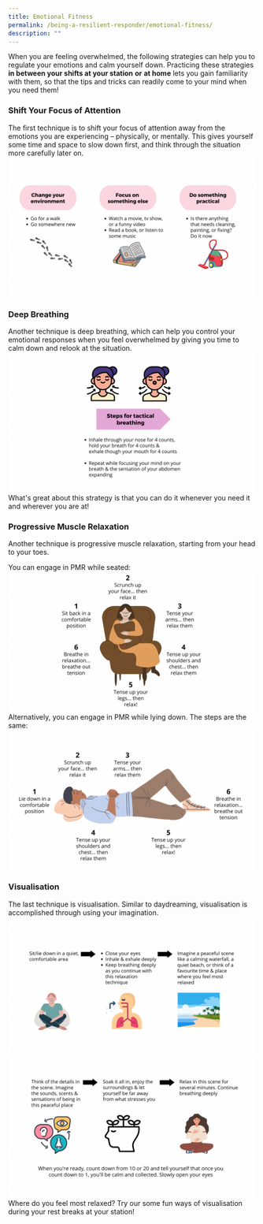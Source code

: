 ```yaml
---
title: Emotional Fitness
permalink: /being-a-resilient-responder/emotional-fitness/
description: ""
---
```

When you are feeling overwhelmed, the following strategies can help you to regulate your emotions and calm yourself down. Practicing these strategies **in between your shifts at your station** **or** **at home** lets you gain familiarity with them, so that the tips and tricks can readily come to your mind when you need them!

### Shift Your Focus of Attention
The first technique is to shift your focus of attention away from the emotions you are experiencing – physically, or mentally. This gives yourself some time and space to slow down first, and think through the situation more carefully later on.
![](/images/Emotional%20Fitness%201.png)

### Deep Breathing
Another technique is deep breathing, which can help you control your emotional responses when you feel overwhelmed by giving you time to calm down and relook at the situation.
![](/images/Emotional%20Fitness%202.png)
What's great about this strategy is that you can do it whenever you need it and wherever you are at!

### Progressive Muscle Relaxation
Another technique is progressive muscle relaxation, starting from your head to your toes. 

You can engage in PMR while seated:
![](/images/Emotional%20Fitness%203B.png)
Alternatively, you can engage in PMR while lying down. The steps are the same:
![](/images/Emotional%20Fitness%203A.png)

### Visualisation
The last technique is visualisation. Similar to daydreaming, visualisation is accomplished through using your imagination.
![](/images/Emotional%20Fitness%204A.png)
![](/images/Emotional%20Fitness%204B.png)
Where do you feel most relaxed? Try our some fun ways of visualisation during your rest breaks at your station!